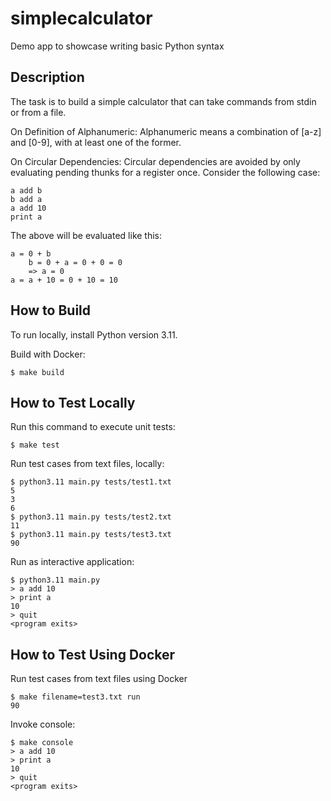 # simplecalculator
Demo app to showcase writing basic Python syntax

## Description
The task is to build a simple calculator that can take commands from stdin or from a file.

On Definition of Alphanumeric:
Alphanumeric means a combination of [a-z] and [0-9], with at least one of the former.

On Circular Dependencies:
Circular dependencies are avoided by only evaluating pending thunks for a register once. Consider the following case:
```
a add b
b add a
a add 10
print a
```
The above will be evaluated like this:
```
a = 0 + b
    b = 0 + a = 0 + 0 = 0
    => a = 0
a = a + 10 = 0 + 10 = 10
```


## How to Build
To run locally, install Python version 3.11.

Build with Docker:
```commandline
$ make build
```


## How to Test Locally
Run this command to execute unit tests:
```commandline
$ make test
```

Run test cases from text files, locally:
```commandline
$ python3.11 main.py tests/test1.txt
5
3
6
$ python3.11 main.py tests/test2.txt
11
$ python3.11 main.py tests/test3.txt
90
```

Run as interactive application:
```commandline
$ python3.11 main.py
> a add 10
> print a
10 
> quit
<program exits>
```


## How to Test Using Docker
Run test cases from text files using Docker
```commandline
$ make filename=test3.txt run
90
```

Invoke console:
```commandline
$ make console
> a add 10
> print a
10 
> quit
<program exits>
```
